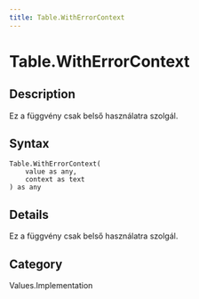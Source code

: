 ```yaml
---
title: Table.WithErrorContext
---
```


# Table.WithErrorContext


## Description

Ez a függvény csak belső használatra szolgál.


## Syntax

```powerquery
Table.WithErrorContext(
    value as any,
    context as text
) as any
```


## Details

Ez a függvény csak belső használatra szolgál.



## Category
Values.Implementation
